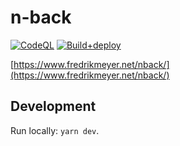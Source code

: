 # n-back

[![CodeQL](https://github.com/FredrikMeyer/nback/actions/workflows/codeql-analysis.yml/badge.svg)](https://github.com/FredrikMeyer/nback/actions/workflows/codeql-analysis.yml)
[![Build+deploy](https://github.com/FredrikMeyer/nback/actions/workflows/build_deploy.yml/badge.svg)](https://github.com/FredrikMeyer/nback/actions/workflows/build_deploy.yml)

[https://www.fredrikmeyer.net/nback/](https://www.fredrikmeyer.net/nback/)

## Development

Run locally: `yarn dev`.
